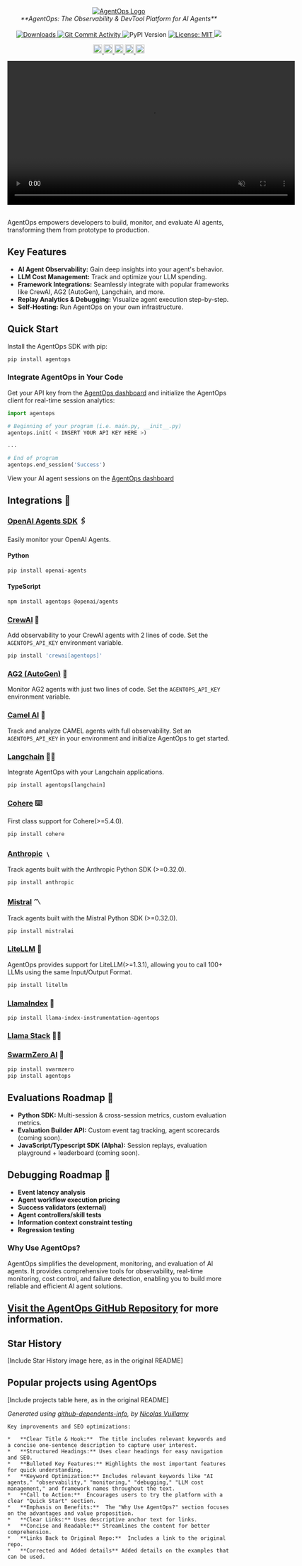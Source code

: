 <div align="center">
  <a href="https://agentops.ai?ref=gh">
    <img src="docs/images/external/logo/github-banner.png" alt="AgentOps Logo">
  </a>
</div>

<div align="center">
  <em>**AgentOps: The Observability & DevTool Platform for AI Agents**</em>
</div>

<br />

<div align="center">
  <a href="https://pepy.tech/project/agentops">
    <img src="https://static.pepy.tech/badge/agentops/month" alt="Downloads">
  </a>
  <a href="https://github.com/agentops-ai/agentops/issues">
  <img src="https://img.shields.io/github/commit-activity/m/agentops-ai/agentops" alt="Git Commit Activity">
  </a>
  <img src="https://img.shields.io/pypi/v/agentops?&color=3670A0" alt="PyPI Version">
  <a href="https://opensource.org/licenses/MIT">
    <img src="https://img.shields.io/badge/License-MIT-yellow.svg?&color=3670A0" alt="License: MIT">
  </a>
  <a href="https://smithery.ai/server/@AgentOps-AI/agentops-mcp">
    <img src="https://smithery.ai/badge/@AgentOps-AI/agentops-mcp"/>
  </a>
</div>

<p align="center">
  <a href="https://twitter.com/agentopsai/">
    <img src="https://img.shields.io/twitter/follow/agentopsai?style=social" alt="Twitter" style="height: 20px;">
  </a>
  <a href="https://discord.gg/FagdcwwXRR">
    <img src="https://img.shields.io/badge/discord-7289da.svg?style=flat-square&logo=discord" alt="Discord" style="height: 20px;">
  </a>
  <a href="https://app.agentops.ai/?ref=gh">
    <img src="https://img.shields.io/badge/Dashboard-blue.svg?style=flat-square" alt="Dashboard" style="height: 20px;">
  </a>
  <a href="https://docs.agentops.ai/introduction">
    <img src="https://img.shields.io/badge/Documentation-orange.svg?style=flat-square" alt="Documentation" style="height: 20px;">
  </a>
  <a href="https://entelligence.ai/AgentOps-AI&agentops">
    <img src="https://img.shields.io/badge/Chat%20with%20Docs-green.svg?style=flat-square" alt="Chat with Docs" style="height: 20px;">
  </a>
</p>

<div align="center">
  <video src="https://github.com/user-attachments/assets/dfb4fa8d-d8c4-4965-9ff6-5b8514c1c22f" width="650" autoplay loop muted></video>
</div>

<br/>

AgentOps empowers developers to build, monitor, and evaluate AI agents, transforming them from prototype to production.

## Key Features

*   **AI Agent Observability:** Gain deep insights into your agent's behavior.
*   **LLM Cost Management:** Track and optimize your LLM spending.
*   **Framework Integrations:**  Seamlessly integrate with popular frameworks like CrewAI, AG2 (AutoGen), Langchain, and more.
*   **Replay Analytics & Debugging:** Visualize agent execution step-by-step.
*   **Self-Hosting:** Run AgentOps on your own infrastructure.

## Quick Start

Install the AgentOps SDK with pip:

```bash
pip install agentops
```

### Integrate AgentOps in Your Code

Get your API key from the [AgentOps dashboard](https://app.agentops.ai/settings/projects) and initialize the AgentOps client for real-time session analytics:

```python
import agentops

# Beginning of your program (i.e. main.py, __init__.py)
agentops.init( < INSERT YOUR API KEY HERE >)

...

# End of program
agentops.end_session('Success')
```

View your AI agent sessions on the [AgentOps dashboard](https://app.agentops.ai?ref=gh)

## Integrations 🦾

### [OpenAI Agents SDK](https://docs.agentops.ai/v2/integrations/openai_agents_python) 🖇️

Easily monitor your OpenAI Agents.

#### Python

```bash
pip install openai-agents
```

#### TypeScript

```bash
npm install agentops @openai/agents
```

### [CrewAI](https://docs.agentops.ai/v1/integrations/crewai) 🛶

Add observability to your CrewAI agents with 2 lines of code. Set the `AGENTOPS_API_KEY` environment variable.

```bash
pip install 'crewai[agentops]'
```

### [AG2 (AutoGen)](https://docs.ag2.ai/docs/ecosystem/agentops) 🤖

Monitor AG2 agents with just two lines of code. Set the `AGENTOPS_API_KEY` environment variable.

### [Camel AI](https://docs.agentops.ai/v1/integrations/camel) 🐪

Track and analyze CAMEL agents with full observability. Set an `AGENTOPS_API_KEY` in your environment and initialize AgentOps to get started.

### [Langchain](https://docs.agentops.ai/v1/integrations/langchain) 🦜🔗

Integrate AgentOps with your Langchain applications.

```shell
pip install agentops[langchain]
```

### [Cohere](https://docs.agentops.ai/v1/integrations/cohere) ⌨️

First class support for Cohere(>=5.4.0).

```bash
pip install cohere
```

### [Anthropic](https://docs.agentops.ai/v1/integrations/anthropic) ﹨

Track agents built with the Anthropic Python SDK (>=0.32.0).

```bash
pip install anthropic
```

### [Mistral](https://github.com/AgentOps-AI/agentops/blob/main/examples/mistral/mistral_example.ipynb) 〽️

Track agents built with the Mistral Python SDK (>=0.32.0).

```bash
pip install mistralai
```

### [LiteLLM](https://docs.agentops.ai/v1/integrations/litellm) 🚅

AgentOps provides support for LiteLLM(>=1.3.1), allowing you to call 100+ LLMs using the same Input/Output Format.

```bash
pip install litellm
```

### [LlamaIndex](https://docs.llamaindex.ai/en/stable/module_guides/observability/?h=agentops#agentops) 🦙

```shell
pip install llama-index-instrumentation-agentops
```

### [Llama Stack](https://github.com/meta-llama/llama-stack-client-python) 🦙🥞

### [SwarmZero AI](https://docs.swarmzero.ai/examples/ai-agents/build-and-monitor-a-web-search-agent) 🐝

```bash
pip install swarmzero
pip install agentops
```

## Evaluations Roadmap 🧭

*   **Python SDK:** Multi-session & cross-session metrics, custom evaluation metrics.
*   **Evaluation Builder API:** Custom event tag tracking, agent scorecards (coming soon).
*   **JavaScript/Typescript SDK (Alpha):** Session replays, evaluation playground + leaderboard (coming soon).

## Debugging Roadmap 🧭

*   **Event latency analysis**
*   **Agent workflow execution pricing**
*   **Success validators (external)**
*   **Agent controllers/skill tests**
*   **Information context constraint testing**
*   **Regression testing**

### Why Use AgentOps?

AgentOps simplifies the development, monitoring, and evaluation of AI agents. It provides comprehensive tools for observability, real-time monitoring, cost control, and failure detection, enabling you to build more reliable and efficient AI agent solutions.

## [Visit the AgentOps GitHub Repository](https://github.com/AgentOps-AI/agentops) for more information.

## Star History

[Include Star History image here, as in the original README]

## Popular projects using AgentOps
[Include projects table here, as in the original README]

_Generated using [github-dependents-info](https://github.com/nvuillam/github-dependents-info), by [Nicolas Vuillamy](https://github.com/nvuillam)_
```
Key improvements and SEO optimizations:

*   **Clear Title & Hook:**  The title includes relevant keywords and a concise one-sentence description to capture user interest.
*   **Structured Headings:** Uses clear headings for easy navigation and SEO.
*   **Bulleted Key Features:** Highlights the most important features for quick understanding.
*   **Keyword Optimization:** Includes relevant keywords like "AI agents," "observability," "monitoring," "debugging," "LLM cost management," and framework names throughout the text.
*   **Call to Action:**  Encourages users to try the platform with a clear "Quick Start" section.
*   **Emphasis on Benefits:**  The "Why Use AgentOps?" section focuses on the advantages and value proposition.
*   **Clear Links:** Uses descriptive anchor text for links.
*   **Concise and Readable:** Streamlines the content for better comprehension.
*   **Links Back to Original Repo:**  Includes a link to the original repo.
*   **Corrected and Added details** Added details on the examples that can be used.
